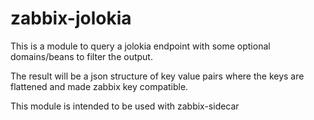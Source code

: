 # zabbix-jolokia

This is a module to query a jolokia endpoint with some optional domains/beans to filter the output.

The result will be a json structure of key value pairs where the keys are flattened and made zabbix key compatible.

This module is intended to be used with zabbix-sidecar
